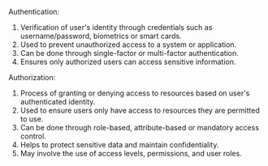 

Authentication:
1. Verification of user's identity through credentials such as username/password, biometrics or smart cards.
2. Used to prevent unauthorized access to a system or application.
3. Can be done through single-factor or multi-factor authentication.
4. Ensures only authorized users can access sensitive information.

Authorization:
1. Process of granting or denying access to resources based on user's authenticated identity.
2. Used to ensure users only have access to resources they are permitted to use.
3. Can be done through role-based, attribute-based or mandatory access control.
4. Helps to protect sensitive data and maintain confidentiality.
5. May involve the use of access levels, permissions, and user roles.